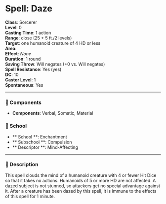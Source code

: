 
# Spell: Daze
**Class**: Sorcerer  
**Level**: 0  
**Casting Time**: 1 action  
**Range**: close (25 + 5 ft./2 levels)  
**Target**: one humanoid creature of 4 HD or less  
**Area**:   
**Effect**: _None_  
**Duration**: 1 round  
**Saving Throw**: Will negates (+0 vs. Will negates)  
**Spell Resistance**: Yes (yes)  
**DC**: 10  
**Caster Level**: 1  
**Spontaneous**: Yes

---

### 🔮 Components
- **Components**: Verbal, Somatic, Material

### 🏫 School
- ** School **: Enchantment
- ** Subschool **: Compulsion
- ** Descriptor **: Mind-Affecting
---

### 📜 Description
This spell clouds the mind of a humanoid creature with 4 or fewer Hit Dice so that it takes no actions. Humanoids of 5 or more HD are not affected. A dazed subject is not stunned, so attackers get no special advantage against it. After a creature has been dazed by this spell, it is immune to the effects of this spell for 1 minute.
